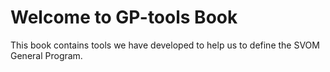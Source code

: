 # Welcome to GP-tools Book

This book contains tools we have developed to help us to define the SVOM General Program.

```{tableofcontents}
```

